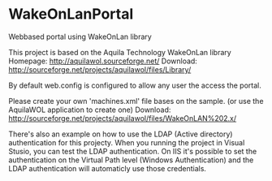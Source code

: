 # WakeOnLanPortal
Webbased portal using WakeOnLan library

This project is based on the Aquila Technology WakeOnLan library
Homepage: http://aquilawol.sourceforge.net/
Download: http://sourceforge.net/projects/aquilawol/files/Library/

By default web.config is configured to allow any user the access the portal.

Please create your own 'machines.xml' file bases on the sample.
(or use the AquilaWOL application to create one)
Download: http://sourceforge.net/projects/aquilawol/files/WakeOnLAN%202.x/

There's also an example on how to use the LDAP (Active directory) authentication for this projecty.
When you running the project in Visual Stusio, you can test the LDAP authentication.
On IIS it's possible to set the authentication on the Virtual Path level (Windows Authentication) and the LDAP authentication will automaticly use those credentials.
